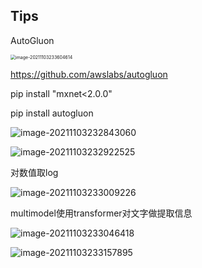## Tips

AutoGluon

<img src="https://chqwer2.github.io/img/Typora/image-20211103233604614.png" alt="image-20211103233604614" style="zoom:50%;" />

https://github.com/awslabs/autogluon

pip install "mxnet<2.0.0"

pip install autogluon

![image-20211103232843060](https://chqwer2.github.io/img/Typora/image-20211103232843060.png)

![image-20211103232922525](https://chqwer2.github.io/img/Typora/image-20211103232922525.png)

对数值取log

![image-20211103233009226](https://chqwer2.github.io/img/Typora/image-20211103233009226.png)

multimodel使用transformer对文字做提取信息

![image-20211103233046418](https://chqwer2.github.io/img/Typora/image-20211103233046418.png)

![image-20211103233157895](https://chqwer2.github.io/img/Typora/image-20211103233157895.png)

